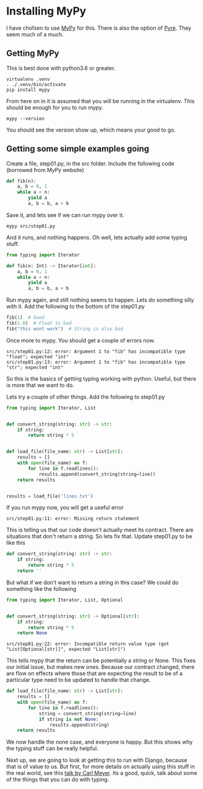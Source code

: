 # Installing MyPy

I have chofsen to use [MyPy](http://mypy-lang.org/) for this. There is also the option of [Pyre](https://pyre-check.org/). They seem much of a much.

## Getting MyPy
This is best done with python3.6 or greater.
```
virtualenv .venv
. ./.venv/bin/activate
pip install mypy
```
From here on in it is assumed that you will be running in the virtualenv.
This should be enough for you to run mypy.
```
mypy --version
```
You should see the version show up, which means your good to go.

## Getting some simple examples going

Create a file, step01.py, in the src folder. Include the following code (borrowed from MyPy website)
```python
def fib(n):
    a, b = 0, 1
    while a < n:
        yield a
        a, b = b, a + b
```
Save it, and lets see if we can run mypy over it.

```
mypy src/step01.py
```
And it runs, and nothing happens. Oh well, lets actually add some typing stuff.

```python
from typing import Iterator

def fib(n: Int) -> Iterator[int]:
    a, b = 0, 1
    while a < n:
        yield a
        a, b = b, a + b
```
Run mypy again, and still nothing seems to happen. Lets do something silly with it. Add the following to the bottom of the step01.py

```python
fib(1)  # Good
fib(1.0)  # Float is bad
fib("this wont work")  # String is also bad
```
Once more to mypy. You should get a couple of errors now.
```
src/step01.py:12: error: Argument 1 to "fib" has incompatible type "float"; expected "int"
src/step01.py:13: error: Argument 1 to "fib" has incompatible type "str"; expected "int"
```

So this is the basics of getting typing working with python. Useful, but there is more that we want to do.

Lets try a couple of other things.
Add the following to step01.py
```python
from typing import Iterator, List


def convert_string(string: str) -> str:
    if string:
        return string * 5


def load_file(file_name: str) -> List[str]:
    results = []
    with open(file_name) as f:
        for line in f.readlines():
            results.append(convert_string(string=line))
    return results


results = load_file('lines.txt')
```
If you run mypy now, you will get a useful error
```
src/step01.py:11: error: Missing return statement
```
This is telling us that our code doesn't actually meet its contract. There are situations that don't return a string. So lets fix that.
Update step01.py to be like this
```python
def convert_string(string: str) -> str:
    if string:
        return string * 5
    return ''
```
But what if we don't want to return a string in this case? We could do something like the following
```python
from typing import Iterator, List, Optional


def convert_string(string: str) -> Optional[str]:
    if string:
        return string * 5
    return None
```
```
src/step01.py:22: error: Incompatible return value type (got "List[Optional[str]]", expected "List[str]")
```
This tells mypy that the return can be potentially a string or None. This fixes our initial issue, but makes new ones. Because our
contract changed, there are flow on effects where those that are expecting the result to be of a particular type need to be updated
to handle that change.

```python
def load_file(file_name: str) -> List[str]:
    results = []
    with open(file_name) as f:
        for line in f.readlines():
            string = convert_string(string=line)
            if string is not None:
                results.append(string)
    return results
```
We now handle the none case, and everyone is happy. But this shows why the typing stuff can be really helpful.

Next up, we are going to look at getting this to run with Django, because that is of value to us. But first, for more details on actually
using this stuff in the real world, see this [talk by Carl Meyer](https://www.youtube.com/watch?v=pMgmKJyWKn8). Its a good, quick, talk about some of the things that you can do with typing.